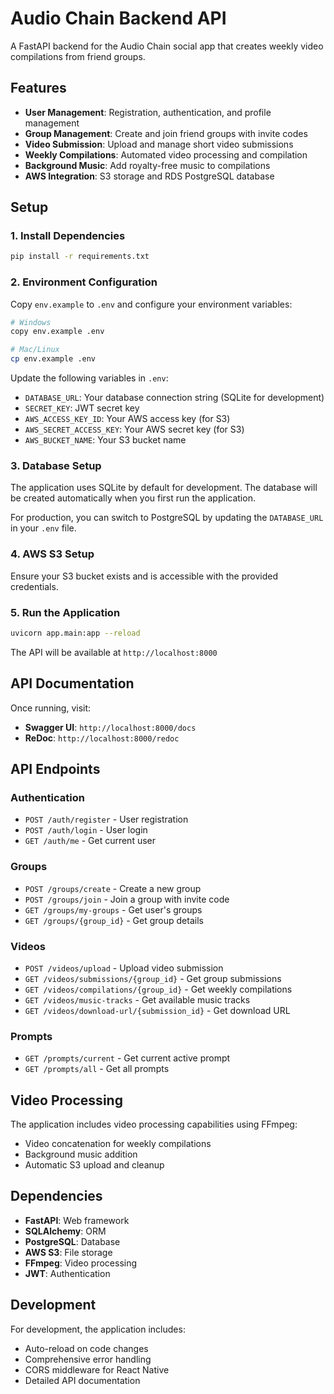# Audio Chain Backend API

A FastAPI backend for the Audio Chain social app that creates weekly video compilations from friend groups.

## Features

- **User Management**: Registration, authentication, and profile management
- **Group Management**: Create and join friend groups with invite codes
- **Video Submission**: Upload and manage short video submissions
- **Weekly Compilations**: Automated video processing and compilation
- **Background Music**: Add royalty-free music to compilations
- **AWS Integration**: S3 storage and RDS PostgreSQL database

## Setup

### 1. Install Dependencies

```bash
pip install -r requirements.txt
```

### 2. Environment Configuration

Copy `env.example` to `.env` and configure your environment variables:

```bash
# Windows
copy env.example .env

# Mac/Linux  
cp env.example .env
```

Update the following variables in `.env`:

- `DATABASE_URL`: Your database connection string (SQLite for development)
- `SECRET_KEY`: JWT secret key
- `AWS_ACCESS_KEY_ID`: Your AWS access key (for S3)
- `AWS_SECRET_ACCESS_KEY`: Your AWS secret key (for S3)
- `AWS_BUCKET_NAME`: Your S3 bucket name

### 3. Database Setup

The application uses SQLite by default for development. The database will be created automatically when you first run the application.

For production, you can switch to PostgreSQL by updating the `DATABASE_URL` in your `.env` file.

### 4. AWS S3 Setup

Ensure your S3 bucket exists and is accessible with the provided credentials.

### 5. Run the Application

```bash
uvicorn app.main:app --reload
```

The API will be available at `http://localhost:8000`

## API Documentation

Once running, visit:

- **Swagger UI**: `http://localhost:8000/docs`
- **ReDoc**: `http://localhost:8000/redoc`

## API Endpoints

### Authentication

- `POST /auth/register` - User registration
- `POST /auth/login` - User login
- `GET /auth/me` - Get current user

### Groups

- `POST /groups/create` - Create a new group
- `POST /groups/join` - Join a group with invite code
- `GET /groups/my-groups` - Get user's groups
- `GET /groups/{group_id}` - Get group details

### Videos

- `POST /videos/upload` - Upload video submission
- `GET /videos/submissions/{group_id}` - Get group submissions
- `GET /videos/compilations/{group_id}` - Get weekly compilations
- `GET /videos/music-tracks` - Get available music tracks
- `GET /videos/download-url/{submission_id}` - Get download URL

### Prompts

- `GET /prompts/current` - Get current active prompt
- `GET /prompts/all` - Get all prompts

## Video Processing

The application includes video processing capabilities using FFmpeg:

- Video concatenation for weekly compilations
- Background music addition
- Automatic S3 upload and cleanup

## Dependencies

- **FastAPI**: Web framework
- **SQLAlchemy**: ORM
- **PostgreSQL**: Database
- **AWS S3**: File storage
- **FFmpeg**: Video processing
- **JWT**: Authentication

## Development

For development, the application includes:

- Auto-reload on code changes
- Comprehensive error handling
- CORS middleware for React Native
- Detailed API documentation
